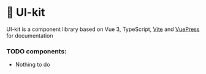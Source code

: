 # 🦄 UI-kit

UI-kit is a component library based on Vue 3, TypeScript, [Vite](https://vitejs.dev/guide/build.html#library-mode) and [VuePress](https://v2.vuepress.vuejs.org/) for documentation

### TODO components:

-   Nothing to do
